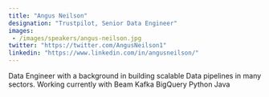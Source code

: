 ```yaml
---
title: "Angus Neilson"
designation: "Trustpilot, Senior Data Engineer"
images: 
 - /images/speakers/angus-neilson.jpg
twitter: "https://twitter.com/AngusNeilson1"
linkedin: "https://www.linkedin.com/in/angusneilson/"
---
```


Data Engineer with a background in building scalable Data pipelines in many sectors. Working currently with Beam Kafka BigQuery Python Java